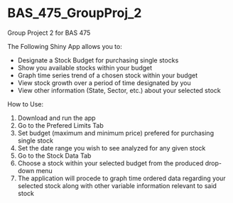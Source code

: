 # BAS_475_GroupProj_2
Group Project 2 for BAS 475

The Following Shiny App allows you to:
- Designate a Stock Budget for purchasing single stocks
- Show you available stocks within your budget
- Graph time series trend of a chosen stock within your budget
- View stock growth over a period of time designated by you
- View other information (State, Sector, etc.) about your selected stock

How to Use:
1. Download and run the app
2. Go to the Prefered Limits Tab
3. Set budget (maximum and minimum price) prefered for purchasing single stock
4. Set the date range you wish to see analyzed for any given stock
5. Go to the Stock Data Tab
6. Choose a stock within your selected budget from the produced drop-down menu
7. The application will procede to graph time ordered data regarding your selected stock along with other variable information relevant to said stock
